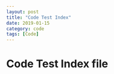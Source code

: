 ```yaml
---
layout: post
title: "Code Test Index"
date: 2019-01-15
category: code
tags: [Code]
---
```

# Code Test Index file
<!-- more -->
